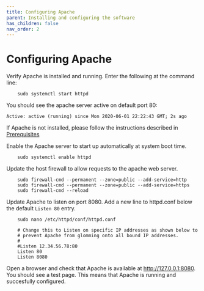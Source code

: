```yaml
---
title: Configuring Apache
parent: Installing and configuring the software
has_children: false
nav_order: 2
---
```


# Configuring Apache

Verify Apache is installed and running. Enter the following at the command line:

```shell
	sudo systemctl start httpd
```

You should see the apache server active on default port 80: 

`Active: active (running) since Mon 2020-06-01 22:22:43 GMT; 2s ago`

If Apache is not installed, please follow the instructions described in [Prerequisites](../prereqs.md)

Enable the Apache server to start up automatically at system boot time.

```shell
	sudo systemctl enable httpd
```

Update the host firewall to allow requests to the apache web server.

```shell
	sudo firewall-cmd --permanent --zone=public --add-service=http
	sudo firewall-cmd --permanent --zone=public --add-service=https
	sudo firewall-cmd --reload
```

Update Apache to listen on port 8080. Add a new line to httpd.conf below the default `Listen 80` entry.

```shell
	sudo nano /etc/httpd/conf/httpd.conf 
```

```
	# Change this to Listen on specific IP addresses as shown below to 
	# prevent Apache from glomming onto all bound IP addresses.
	#
	#Listen 12.34.56.78:80
	Listen 80
	Listen 8080
```

Open a browser and check that Apache is available at http://127.0.0.1:8080. You should see a test page. This means that Apache is running and succesfully configured.